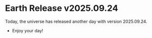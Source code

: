 # Earth Release v2025.09.24
Today, the universe has released another day with version 2025.09.24.
- Enjoy your day!
